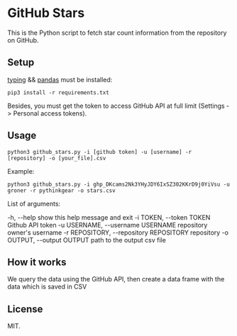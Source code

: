 # GitHub Stars

This is the Python script to fetch star count information from the repository
on GitHub.

## Setup

[typing](https://docs.python.org/3/library/typing.html) &&
[pandas](https://pandas.pydata.org) must be installed:

```
pip3 install -r requirements.txt
```

Besides, you must get the token to access GitHub API at full limit
(Settings -> Personal access tokens).

## Usage

```
python3 github_stars.py -i [github token] -u [username] -r [repository] -o [your_file].csv
```

Example:

```
python3 github_stars.py -i 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 -u groner -r pythinkgear -o stars.csv
```

List of arguments:

-h, --help show this help message and exit
-i TOKEN, --token TOKEN
Github API token
-u USERNAME, --username USERNAME
repository owner's username
-r REPOSITORY, --repository REPOSITORY
repository
-o OUTPUT, --output OUTPUT
path to the output csv file

## How it works

We query the data using the GitHub API, then create a data frame with the data which is saved in CSV

## License

MIT.
